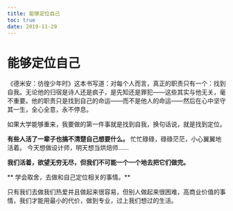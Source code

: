 ```yaml
---
title: 能够定位自己
toc: true
date: 2019-11-29
---
```

# 能够定位自己



《德米安：彷徨少年时》这本书写道：对每个人而言，真正的职责只有一个：找到自我。无论他的归宿是诗人还是疯子，是先知还是罪犯——这些其实与他无关，毫不重要。他的职责只是找到自己的命运——而不是他人的命运——然后在心中坚守其一生，全心全意，永不停息。



如果大学能够重来，我要做的第一件事就是找到自我，换句话说，就是找到定位。



**有些人活了一辈子也搞不清楚自己想要什么。**
忙忙碌碌，碌碌茫茫，小心翼翼地活着。
今天想做设计师，明天想当烘焙师......


**我们活着，欲望无穷无尽，但我们不可能一个一个地去把它们做完。**

**
学会取舍，去做和自己定位相关的事情。**



只有我们去做我们热爱并且做起来很容易，但别人做起来很困难，高商业价值的事情，我们才能用最小的代价，做到专业，过上我们想过的生活。
